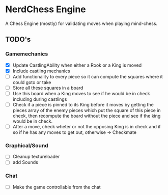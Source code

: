 # NerdChess Engine

A Chess Engine (mostly) for validating moves when playing mind-chess.

## TODO's
### Gamemechanics
- [x] Update CastlingAbility when either a Rook or a King is moved
- [x] Include castling mechanics
- [ ] Add functionality to every piece so it can compute the squares where it could goto or take
- [ ] Store all these squares in a board
- [ ] Use this board when a King moves to see if he would be in check including during castlings
- [ ] Check if a piece is pinned to its King before it moves by getting the pieces array of the enemy pieces which put the square of this piece in check, then recompute the board without the piece and see if the king would be in check.
- [ ] After a move, check wheter or not the opposing King is in check and if so if he has any moves to get out, otherwise -> Checkmate
### Graphical/Sound
- [ ] Cleanup textureloader
- [ ] add Sounds
### Chat
- [ ] Make the game controllable from the chat
